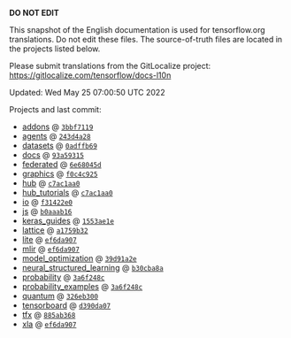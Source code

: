 __DO NOT EDIT__

This snapshot of the English documentation is used for tensorflow.org
translations. Do not edit these files. The source-of-truth files are located in
the projects listed below.

Please submit translations from the GitLocalize project: https://gitlocalize.com/tensorflow/docs-l10n

Updated: Wed May 25 07:00:50 UTC 2022

Projects and last commit:

- [addons](https://github.com/tensorflow/addons/tree/master/docs) @ <a href='https://github.com/tensorflow/addons/commit/3bbf71197b8694d337f1fefc161f1cd44f54dd8b'><code>3bbf7119</code></a>
- [agents](https://github.com/tensorflow/agents/tree/master/docs) @ <a href='https://github.com/tensorflow/agents/commit/243d4a28c7d57154490b07b9fc8ed57fa79a86fc'><code>243d4a28</code></a>
- [datasets](https://github.com/tensorflow/datasets/tree/master/docs) @ <a href='https://github.com/tensorflow/datasets/commit/0adffb69f67de1e5ad81c2ad890f2cb31fe417f8'><code>0adffb69</code></a>
- [docs](https://github.com/tensorflow/docs/tree/master/site/en) @ <a href='https://github.com/tensorflow/docs/commit/93a59315fbbc794d970957e058d6738d31086f76'><code>93a59315</code></a>
- [federated](https://github.com/tensorflow/federated/tree/main/docs) @ <a href='https://github.com/tensorflow/federated/commit/6e68045d349fe7d47eea9e330c0b5f887b0565dd'><code>6e68045d</code></a>
- [graphics](https://github.com/tensorflow/graphics/tree/master/tensorflow_graphics/g3doc) @ <a href='https://github.com/tensorflow/graphics/commit/f0c4c9256c9b1a6a5337762d763e4910631c65c4'><code>f0c4c925</code></a>
- [hub](https://github.com/tensorflow/hub/tree/master/docs) @ <a href='https://github.com/tensorflow/hub/commit/c7ac1aa0a1e6156db858deb883314f2ba41ac1c9'><code>c7ac1aa0</code></a>
- [hub_tutorials](https://github.com/tensorflow/hub/tree/master/examples/colab) @ <a href='https://github.com/tensorflow/hub/commit/c7ac1aa0a1e6156db858deb883314f2ba41ac1c9'><code>c7ac1aa0</code></a>
- [io](https://github.com/tensorflow/io/tree/master/docs) @ <a href='https://github.com/tensorflow/io/commit/f31422e0eeb08e6336411009d316ff9d0d36edf1'><code>f31422e0</code></a>
- [js](https://github.com/tensorflow/tfjs-website/tree/master/docs) @ <a href='https://github.com/tensorflow/tfjs-website/commit/b0aaab1605bbb2ed7653f1d86656582ba06e9795'><code>b0aaab16</code></a>
- [keras_guides](https://github.com/tensorflow/docs/tree/snapshot-keras/site/en/guide/keras) @ <a href='https://github.com/tensorflow/docs/commit/1553ae1e4a149be71703e2ee60173b3d1e0e8c00'><code>1553ae1e</code></a>
- [lattice](https://github.com/tensorflow/lattice/tree/master/docs) @ <a href='https://github.com/tensorflow/lattice/commit/a1759b3243131cafca37d46b1977362dec8abee3'><code>a1759b32</code></a>
- [lite](https://github.com/tensorflow/tensorflow/tree/master/tensorflow/lite/g3doc) @ <a href='https://github.com/tensorflow/tensorflow/commit/ef6da90760caaa3c1676a5f7d1b637338a7b4eec'><code>ef6da907</code></a>
- [mlir](https://github.com/tensorflow/tensorflow/tree/master/tensorflow/compiler/mlir/g3doc) @ <a href='https://github.com/tensorflow/tensorflow/commit/ef6da90760caaa3c1676a5f7d1b637338a7b4eec'><code>ef6da907</code></a>
- [model_optimization](https://github.com/tensorflow/model-optimization/tree/master/tensorflow_model_optimization/g3doc) @ <a href='https://github.com/tensorflow/model-optimization/commit/39d91a2ee0c9395df6c217ce54e86c707910857c'><code>39d91a2e</code></a>
- [neural_structured_learning](https://github.com/tensorflow/neural-structured-learning/tree/master/g3doc) @ <a href='https://github.com/tensorflow/neural-structured-learning/commit/b30cba8a030236e28591c22b5d3f362cca83ee24'><code>b30cba8a</code></a>
- [probability](https://github.com/tensorflow/probability/tree/main/tensorflow_probability/g3doc) @ <a href='https://github.com/tensorflow/probability/commit/3a6f248c5b1fc389cb77226e92d51c170e132ab9'><code>3a6f248c</code></a>
- [probability_examples](https://github.com/tensorflow/probability/tree/main/tensorflow_probability/examples/jupyter_notebooks) @ <a href='https://github.com/tensorflow/probability/commit/3a6f248c5b1fc389cb77226e92d51c170e132ab9'><code>3a6f248c</code></a>
- [quantum](https://github.com/tensorflow/quantum/tree/master/docs) @ <a href='https://github.com/tensorflow/quantum/commit/326eb300d4a217f34f75cc8e0ff47bc5fc385803'><code>326eb300</code></a>
- [tensorboard](https://github.com/tensorflow/tensorboard/tree/master/docs) @ <a href='https://github.com/tensorflow/tensorboard/commit/d390da077f08701a24567676eeaeda70e42e5d1c'><code>d390da07</code></a>
- [tfx](https://github.com/tensorflow/tfx/tree/master/docs) @ <a href='https://github.com/tensorflow/tfx/commit/885ab36869134fd6ef721193c98434a611c10425'><code>885ab368</code></a>
- [xla](https://github.com/tensorflow/tensorflow/tree/master/tensorflow/compiler/xla/g3doc) @ <a href='https://github.com/tensorflow/tensorflow/commit/ef6da90760caaa3c1676a5f7d1b637338a7b4eec'><code>ef6da907</code></a>

